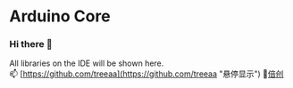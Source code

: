 # Arduino Core
### Hi there 👋
All libraries on the IDE will be shown here.  
📫 [https://github.com/treeaa](https://github.com/treeaa "悬停显示")
💬[倍创](https://www.bestmodulescorp.com/ "悬停显示")  

<!--
**treeaa/treeaa** is a ✨ _special_ ✨ repository because its `README.md` (this file) appears on your GitHub profile.

Here are some ideas to get you started:

- 🔭 I’m currently working on ...
- 🌱 I’m currently learning ...
- 👯 I’m looking to collaborate on ...
- 🤔 I’m looking for help with ...
- 💬 Ask me about ...
- 📫 How to reach me: ...
- 😄 Pronouns: ...
- ⚡ Fun fact: ...
-->
